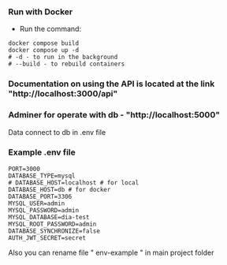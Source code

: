 ### Run with Docker

- Run the command:

```shell
docker compose build
docker compose up -d
# -d - to run in the background
# --build - to rebuild containers
```
### Documentation on using the API is located at the link "http://localhost:3000/api"
### Adminer for operate with db - "http://localhost:5000"
Data connect to db in .env file

### Example .env file

```shell
PORT=3000
DATABASE_TYPE=mysql
# DATABASE_HOST=localhost # for local
DATABASE_HOST=db # for docker
DATABASE_PORT=3306
MYSQL_USER=admin
MYSQL_PASSWORD=admin
MYSQL_DATABASE=dia-test
MYSQL_ROOT_PASSWORD=admin
DATABASE_SYNCHRONIZE=false
AUTH_JWT_SECRET=secret
```

Also you can rename file " env-example " in main project folder 

